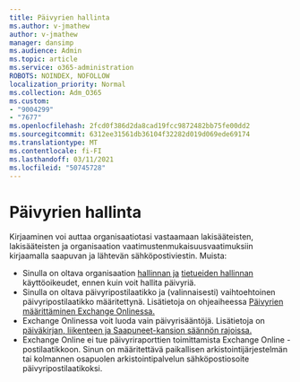```yaml
---
title: Päivyrien hallinta
ms.author: v-jmathew
author: v-jmathew
manager: dansimp
ms.audience: Admin
ms.topic: article
ms.service: o365-administration
ROBOTS: NOINDEX, NOFOLLOW
localization_priority: Normal
ms.collection: Adm_O365
ms.custom:
- "9004299"
- "7677"
ms.openlocfilehash: 2fcd0f386d2da8cad19fcc9872482bb75fe00dd2
ms.sourcegitcommit: 6312ee31561db36104f32282d019d069ede69174
ms.translationtype: MT
ms.contentlocale: fi-FI
ms.lasthandoff: 03/11/2021
ms.locfileid: "50745728"
---
```

# <a name="manage-journaling"></a>Päivyrien hallinta

Kirjaaminen voi auttaa organisaatiotasi vastaamaan lakisääteisten, lakisääteisten ja organisaation vaatimustenmukaisuusvaatimuksiin kirjaamalla saapuvan ja lähtevän sähköpostiviestin. Muista:

* Sinulla on oltava organisaation [hallinnan ja](https://go.microsoft.com/fwlink/?linkid=2115259) [tietueiden hallinnan](https://go.microsoft.com/fwlink/?linkid=2115469) käyttöoikeudet, ennen kuin voit hallita päivyriä.
* Sinulla on oltava päivyripostilaatikko ja (valinnaisesti) vaihtoehtoinen päivyripostilaatikko määritettynä. Lisätietoja on ohjeaiheessa [Päivyrien määrittäminen Exchange Onlinessa.](https://go.microsoft.com/fwlink/?linkid=2115260)
* Exchange Onlinessa voit luoda vain päivyrisääntöjä. Lisätietoja on [päiväkirjan, liikenteen ja Saapuneet-kansion säännön rajoissa.](https://go.microsoft.com/fwlink/?linkid=2115261)
* Exchange Online ei tue päivyriraporttien toimittamista Exchange Online -postilaatikkoon. Sinun on määritettävä paikallisen arkistointijärjestelmän tai kolmannen osapuolen arkistointipalvelun sähköpostiosoite päivyripostilaatikoksi.
